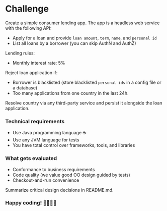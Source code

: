 # Challenge

Create a simple consumer lending app. The app is a headless web service with the following API:

- Apply for a loan and provide `loan amount`, `term`, `name`, and `personal id`
- List all loans by a borrower (you can skip AuthN and AuthZ)

Lending rules:
- Monthly interest rate: 5%
  
Reject loan application if:
- Borrower is blacklisted (store blacklisted `personal ids` in a config file or a database)
- Too many applications from one country in the last 24h.

Resolve country via any third-party service and persist it alongside the loan application.

### Technical requirements

- Use Java programming language ☕️
- Use any JVM language for tests
- You have total control over frameworks, tools, and libraries

### What gets evaluated
- Conformance to business requirements
- Code quality (we value good OO design guided by tests)
- Checkout-and-run convenience

Summarize critical design decisions in README.md.

### Happy coding! 👨‍💻👩‍💻
